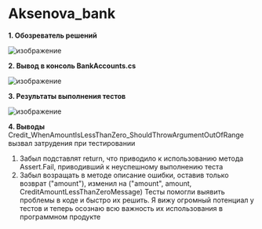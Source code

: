 # Aksenova_bank

**1. Обозреватель решений**

![изображение](https://github.com/user-attachments/assets/80bc8e2a-c5c3-45e4-a056-a878a8e7c301)

**2. Вывод в консоль BankAccounts.cs**

![изображение](https://github.com/user-attachments/assets/feda52df-3884-4f59-b32f-ff6550673857)

**3. Результаты выполнения тестов**

![изображение](https://github.com/user-attachments/assets/173ae283-d2b6-43e3-abee-e7e8b5e2b408)


**4. Выводы**
Credit_WhenAmountIsLessThanZero_ShouldThrowArgumentOutOfRange вызвал затрудения при тестировании
1. Забыл подставлят return, что приводило к использованию метода Assert.Fail, приводивший к неуспешному выполнению теста
2. Забыл возращать в методе описание ошибки, оставив только возврат ("amount"), изменил на ("amount", amount, CreditAmountLessThanZeroMessage)
Тесты помогли выявить проблемы в коде и быстро их решить. Я вижу огромный потенциал у тестов и теперь осознаю всю важность их использования в программном продукте

